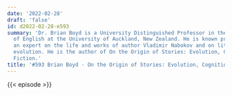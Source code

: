 ```yaml
---
date: '2022-02-28'
draft: 'false'
id: d2022-02-28-e593
summary: 'Dr. Brian Boyd is a University Distinguished Professor in the Department
  of English at the University of Auckland, New Zealand. He is known primarily as
  an expert on the life and works of author Vladimir Nabokov and on literature and
  evolution. He is the author of On the Origin of Stories: Evolution, Cognition, and
  Fiction.'
title: '#593 Brian Boyd - On the Origin of Stories: Evolution, Cognition, and Fiction'
---
```

{{< episode >}}
